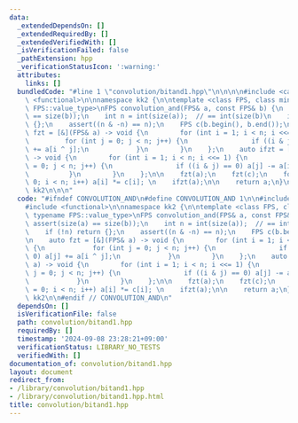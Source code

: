 ```yaml
---
data:
  _extendedDependsOn: []
  _extendedRequiredBy: []
  _extendedVerifiedWith: []
  _isVerificationFailed: false
  _pathExtension: hpp
  _verificationStatusIcon: ':warning:'
  attributes:
    links: []
  bundledCode: "#line 1 \"convolution/bitand1.hpp\"\n\n\n\n#include <cassert>\n#include\
    \ <functional>\n\nnamespace kk2 {\n\ntemplate <class FPS, class mint = typename\
    \ FPS::value_type>\nFPS convolution_and(FPS& a, const FPS& b) {\n    assert(size(a)\
    \ == size(b));\n    int n = int(size(a));  // == int(size(b)\n    if (!n) return\
    \ {};\n    assert((n & -n) == n);\n    FPS c(b.begin(), b.end());\n\n    auto\
    \ fzt = [&](FPS& a) -> void {\n        for (int i = 1; i < n; i <<= 1) {\n   \
    \         for (int j = 0; j < n; j++) {\n                if ((i & j) == 0) a[j]\
    \ += a[i ^ j];\n            }\n        }\n    };\n    auto ifzt = [&](FPS& a)\
    \ -> void {\n        for (int i = 1; i < n; i <<= 1) {\n            for (int j\
    \ = 0; j < n; j++) {\n                if ((i & j) == 0) a[j] -= a[i ^ j];\n  \
    \          }\n        }\n    };\n\n    fzt(a);\n    fzt(c);\n    for (int i =\
    \ 0; i < n; i++) a[i] *= c[i]; \n    ifzt(a);\n\n    return a;\n}\n\n} // namespace\
    \ kk2\n\n\n"
  code: "#ifndef CONVOLUTION_AND\n#define CONVOLUTION_AND 1\n\n#include <cassert>\n\
    #include <functional>\n\nnamespace kk2 {\n\ntemplate <class FPS, class mint =\
    \ typename FPS::value_type>\nFPS convolution_and(FPS& a, const FPS& b) {\n   \
    \ assert(size(a) == size(b));\n    int n = int(size(a));  // == int(size(b)\n\
    \    if (!n) return {};\n    assert((n & -n) == n);\n    FPS c(b.begin(), b.end());\n\
    \n    auto fzt = [&](FPS& a) -> void {\n        for (int i = 1; i < n; i <<= 1)\
    \ {\n            for (int j = 0; j < n; j++) {\n                if ((i & j) ==\
    \ 0) a[j] += a[i ^ j];\n            }\n        }\n    };\n    auto ifzt = [&](FPS&\
    \ a) -> void {\n        for (int i = 1; i < n; i <<= 1) {\n            for (int\
    \ j = 0; j < n; j++) {\n                if ((i & j) == 0) a[j] -= a[i ^ j];\n\
    \            }\n        }\n    };\n\n    fzt(a);\n    fzt(c);\n    for (int i\
    \ = 0; i < n; i++) a[i] *= c[i]; \n    ifzt(a);\n\n    return a;\n}\n\n} // namespace\
    \ kk2\n\n#endif // CONVOLUTION_AND\n"
  dependsOn: []
  isVerificationFile: false
  path: convolution/bitand1.hpp
  requiredBy: []
  timestamp: '2024-09-08 23:28:21+09:00'
  verificationStatus: LIBRARY_NO_TESTS
  verifiedWith: []
documentation_of: convolution/bitand1.hpp
layout: document
redirect_from:
- /library/convolution/bitand1.hpp
- /library/convolution/bitand1.hpp.html
title: convolution/bitand1.hpp
---
```

